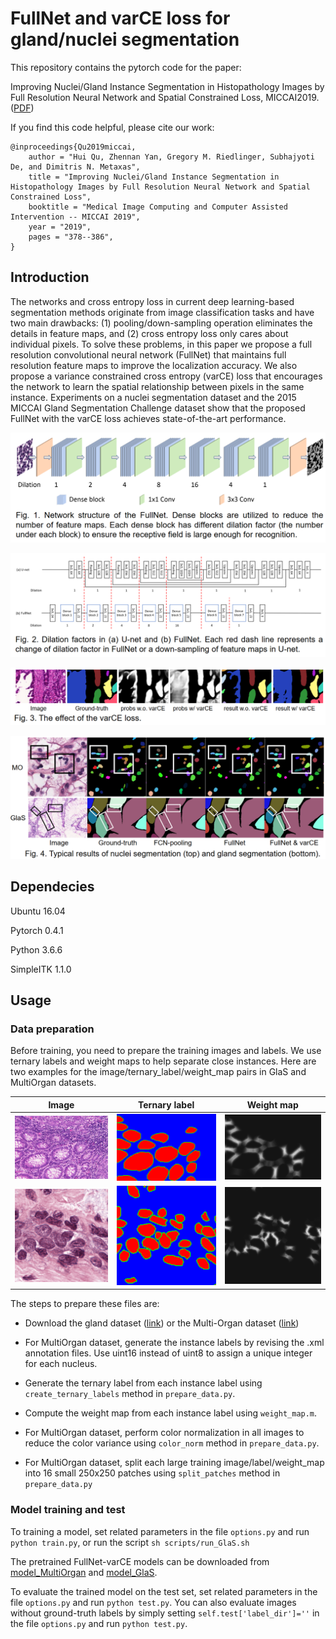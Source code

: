 # FullNet and varCE loss for gland/nuclei segmentation

This repository contains the pytorch code for the paper:

Improving Nuclei/Gland Instance Segmentation in Histopathology Images by Full Resolution Neural Network
and Spatial Constrained Loss, MICCAI2019. ([PDF](https://doi.org/10.1007/978-3-030-32239-7_42))

If you find this code helpful, please cite our work:

```
@inproceedings{Qu2019miccai,
    author = "Hui Qu, Zhennan Yan, Gregory M. Riedlinger, Subhajyoti De, and Dimitris N. Metaxas",
    title = "Improving Nuclei/Gland Instance Segmentation in Histopathology Images by Full Resolution Neural Network and Spatial Constrained Loss",
    booktitle = "Medical Image Computing and Computer Assisted Intervention -- MICCAI 2019",
    year = "2019",
    pages = "378--386",
}
```

## Introduction

The networks and cross entropy loss in current deep learning-based segmentation methods originate from image 
classification tasks and have two main drawbacks: (1) pooling/down-sampling operation eliminates the details in 
feature maps, and (2) cross entropy loss only cares about individual pixels. To solve these problems, in this paper
we propose a full resolution convolutional neural network (FullNet) that maintains full resolution feature maps to 
improve the localization accuracy. We also propose a variance constrained cross entropy (varCE) loss that encourages 
the network to learn the spatial relationship between pixels in the same instance. Experiments on a nuclei segmentation 
dataset and the 2015 MICCAI Gland Segmentation Challenge dataset show that the proposed FullNet with the varCE
loss achieves state-of-the-art performance.

![](images/img3.png)

![](images/img1.png)

![](images/img2.png)

![](images/img4.png)


## Dependecies
Ubuntu 16.04

Pytorch 0.4.1

Python 3.6.6

SimpleITK 1.1.0

## Usage

### Data preparation
Before training, you need to prepare the training images and labels. We use ternary labels and weight maps to 
help separate close instances. Here are two examples for the image/ternary_label/weight_map pairs in GlaS and MultiOrgan 
datasets.

| Image | Ternary label | Weight map |
| ---|-----| ------ |
| ![](images/train_8.bmp) | ![](images/train_8_anno.bmp) | ![](images/train_8_anno_weight.png) |
| ![](images/Breast.png) | ![](images/Breast_label.png) | ![](images/Breast_weight.png) |


The steps to prepare these files are:
* Download the gland dataset ([link](https://warwick.ac.uk/fac/sci/dcs/research/tia/glascontest/download/)) or the
Multi-Organ dataset ([link](https://nucleisegmentationbenchmark.weebly.com/dataset.html))

* For MultiOrgan dataset, generate the instance labels by revising the .xml annotation files. Use uint16 instead of 
uint8 to assign a unique integer for each nucleus.

* Generate the ternary label from each instance label using `create_ternary_labels` method in `prepare_data.py`.

* Compute the weight map from each instance label using `weight_map.m`.

* For MultiOrgan dataset, perform color normalization in all images to reduce the color variance using `color_norm` 
method in `prepare_data.py`.

* For MultiOrgan dataset, split each large training image/label/weight_map into 16 small 250x250 patches 
using `split_patches` method in `prepare_data.py`


### Model training and test
To training a model, set related parameters in the file `options.py` and run `python train.py`, or run the script
`sh scripts/run_GlaS.sh`

The pretrained FullNet-varCE models can be downloaded from [model_MultiOrgan](https://drive.google.com/file/d/1ucCwmTVrRd3TfJGWn8LnPznXhG0-zLAB/view?usp=sharing) 
and [model_GlaS](https://drive.google.com/file/d/1twgkHrWHMhPMVWzgvg4JFRkQ5PIgTR3-/view?usp=sharing).

To evaluate the trained model on the test set, set related parameters in the file `options.py` and 
run `python test.py`. You can also evaluate images without ground-truth labels by simply setting
`self.test['label_dir']=''` in the file `options.py` and run `python test.py`.